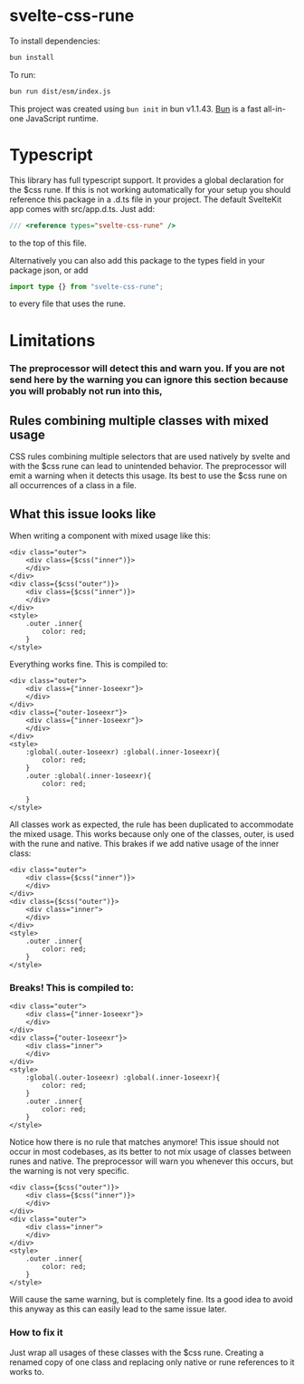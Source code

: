 # svelte-css-rune

To install dependencies:

```bash
bun install
```

To run:

```bash
bun run dist/esm/index.js
```

This project was created using `bun init` in bun v1.1.43. [Bun](https://bun.sh) is a fast all-in-one JavaScript runtime.





# Typescript 

This library has full typescript support. It provides a global declaration for the $css rune. If this is not working automatically for your setup
you should reference this package in a .d.ts file in your project. The default SvelteKit app comes with src/app.d.ts. Just add:
```typescript
/// <reference types="svelte-css-rune" />

```
to the top of this file.

Alternatively you can also add this package to the types field in your package json, or add 
```typescript
import type {} from "svelte-css-rune";

```
to every file that uses the rune.


# Limitations

### The preprocessor will detect this and warn you. If you are not send here by the warning you can ignore this section because you will probably not run into this,

## Rules combining multiple classes with mixed usage

CSS rules combining multiple selectors that are used natively by svelte and with the $css rune can lead to unintended behavior. The preprocessor will emit a warning when it detects this usage. Its best to use the $css rune on all occurrences of a class in a file. 


## What this issue looks like

When writing a component with mixed usage like this:
```svelte
<div class="outer">
	<div class={$css("inner")}>
	</div> 
</div> 
<div class={$css("outer")}>
	<div class={$css("inner")}>
	</div> 
</div>
<style>
	.outer .inner{
		color: red;
	}
</style>
```

Everything works fine. This is compiled to:
```svelte
<div class="outer">
	<div class={"inner-1oseexr"}>
	</div> 
</div> 
<div class={"outer-1oseexr"}>
	<div class={"inner-1oseexr"}>
	</div> 
</div>
<style>
	:global(.outer-1oseexr) :global(.inner-1oseexr){
		color: red;
	}
	.outer :global(.inner-1oseexr){
		color: red;

	}
</style>
```
All classes work as expected, the rule has been duplicated to accommodate the mixed usage. This works because only one of the classes, outer, is used with the rune and native. This brakes if we add native usage of the inner class:

```svelte
<div class="outer">
	<div class={$css("inner")}>
	</div> 
</div> 
<div class={$css("outer")}>
	<div class="inner">
	</div> 
</div>
<style>
	.outer .inner{
		color: red;
	}
</style>
```
### Breaks! This is compiled to:
```svelte
<div class="outer">
	<div class={"inner-1oseexr"}>
	</div> 
</div> 
<div class={"outer-1oseexr"}>
	<div class="inner">
	</div> 
</div>
<style>
	:global(.outer-1oseexr) :global(.inner-1oseexr){
		color: red;
	}
	.outer .inner{
		color: red;
	}
</style>
```
Notice how there is no rule that matches anymore! This issue should not occur in most codebases, as its better to not mix usage of classes between runes and native. The preprocessor will warn you whenever this occurs, but the warning is not very specific. 

```svelte
<div class={$css("outer")}>
	<div class={$css("inner")}>
	</div> 
</div> 
<div class="outer">
	<div class="inner">
	</div> 
</div>
<style>
	.outer .inner{
		color: red;
	}
</style>
```
Will cause the same warning, but is completely fine. Its a good idea to avoid this anyway as this can easily lead to the same issue later. 

### How to fix it

Just wrap all usages of these classes with the $css rune. Creating a renamed copy of one class and replacing only native or rune references to it works to.